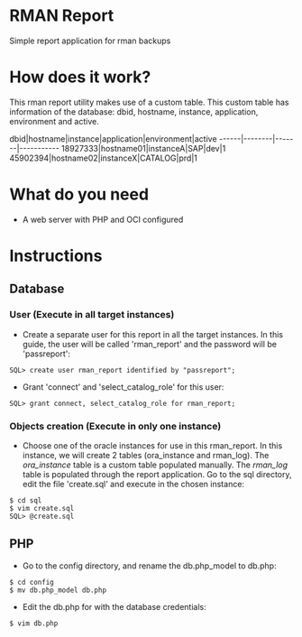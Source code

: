 # RMAN Report

Simple report application for rman backups


# How does it work?

This rman report utility makes use of a custom table. 
This custom table has information of the database: dbid, hostname, instance, application, environment and active.

dbid|hostname|instance|application|environment|active
------|--------|-------|-----------
18927333|hostname01|instanceA|SAP|dev|1
45902394|hostname02|instanceX|CATALOG|prd|1

# What do you need
* A web server with PHP and OCI configured

# Instructions

## Database

### User (Execute in all target instances)

* Create a separate user for this report in all the target instances. 
In this guide, the user will be called 'rman\_report' and the password will 
be 'passreport':

```
SQL> create user rman_report identified by "passreport";
```

* Grant 'connect' and 'select_catalog_role' for this user:

```
SQL> grant connect, select_catalog_role for rman_report;
```

### Objects creation (Execute in only one instance)

* Choose one of the oracle instances for use in this rman_report.
In this instance, we will create 2 tables (ora_instance and rman_log).
The *ora_instance* table is a custom table populated manually.
The *rman_log* table is populated through the report application.
Go to the sql directory, edit the file 'create.sql' and execute in the
chosen instance:

```
$ cd sql
$ vim create.sql
SQL> @create.sql
```

## PHP

- Go to the config directory, and rename the db.php_model to db.php:

```
$ cd config
$ mv db.php_model db.php
```

- Edit the db.php for with the database credentials:

```
$ vim db.php 
```
